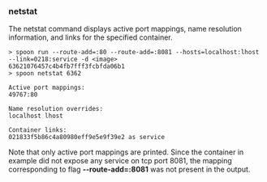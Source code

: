 ### netstat

The netstat command displays active port mappings, name resolution information, and links for the specified container.

    > spoon run --route-add=:80 --route-add=:8081 --hosts=localhost:lhost --link=0218:service -d <image>
    63621076457c4b4fb7fff3fcbfda06b1
	> spoon netstat 6362
	
	Active port mappings:
	49767:80
	
	Name resolution overrides:
	localhost lhost
	
	Container links:
	021833f5b86c4a80980eff9e5e9f39e2 as service

Note that only active port mappings are printed. Since the container in example did not expose any service on tcp port 8081, the mapping corresponding to flag **--route-add=:8081** was not present in the output.
